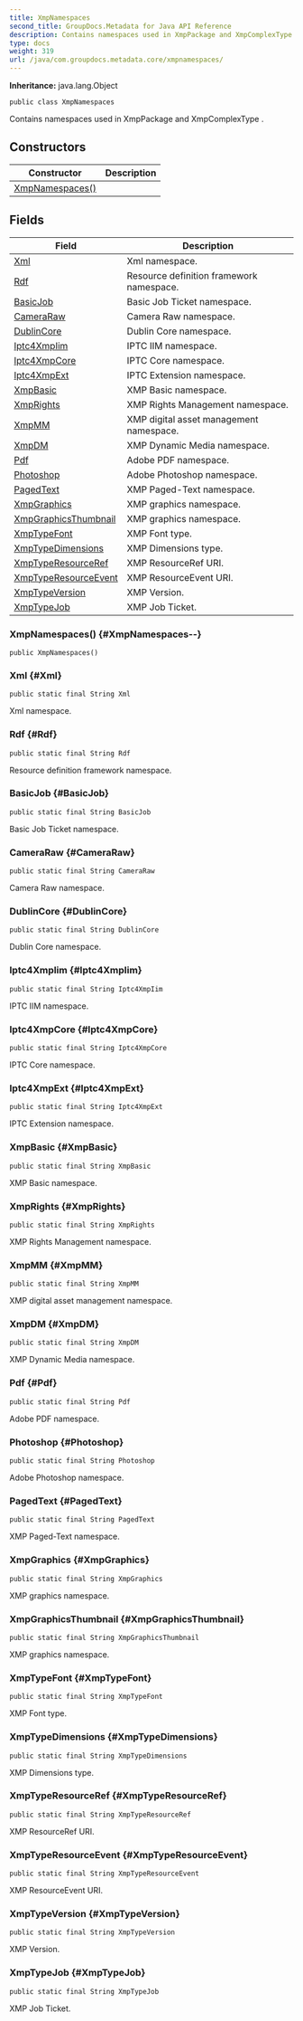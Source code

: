 ```yaml
---
title: XmpNamespaces
second_title: GroupDocs.Metadata for Java API Reference
description: Contains namespaces used in XmpPackage and XmpComplexType.
type: docs
weight: 319
url: /java/com.groupdocs.metadata.core/xmpnamespaces/
---
```

**Inheritance:**
java.lang.Object
```
public class XmpNamespaces
```

Contains namespaces used in  XmpPackage  and  XmpComplexType .
## Constructors

| Constructor | Description |
| --- | --- |
| [XmpNamespaces()](#XmpNamespaces--) |  |
## Fields

| Field | Description |
| --- | --- |
| [Xml](#Xml) | Xml namespace. |
| [Rdf](#Rdf) | Resource definition framework namespace. |
| [BasicJob](#BasicJob) | Basic Job Ticket namespace. |
| [CameraRaw](#CameraRaw) | Camera Raw namespace. |
| [DublinCore](#DublinCore) | Dublin Core namespace. |
| [Iptc4XmpIim](#Iptc4XmpIim) | IPTC IIM namespace. |
| [Iptc4XmpCore](#Iptc4XmpCore) | IPTC Core namespace. |
| [Iptc4XmpExt](#Iptc4XmpExt) | IPTC Extension namespace. |
| [XmpBasic](#XmpBasic) | XMP Basic namespace. |
| [XmpRights](#XmpRights) | XMP Rights Management namespace. |
| [XmpMM](#XmpMM) | XMP digital asset management namespace. |
| [XmpDM](#XmpDM) | XMP Dynamic Media namespace. |
| [Pdf](#Pdf) | Adobe PDF namespace. |
| [Photoshop](#Photoshop) | Adobe Photoshop namespace. |
| [PagedText](#PagedText) | XMP Paged-Text namespace. |
| [XmpGraphics](#XmpGraphics) | XMP graphics namespace. |
| [XmpGraphicsThumbnail](#XmpGraphicsThumbnail) | XMP graphics namespace. |
| [XmpTypeFont](#XmpTypeFont) | XMP Font type. |
| [XmpTypeDimensions](#XmpTypeDimensions) | XMP Dimensions type. |
| [XmpTypeResourceRef](#XmpTypeResourceRef) | XMP ResourceRef URI. |
| [XmpTypeResourceEvent](#XmpTypeResourceEvent) | XMP ResourceEvent URI. |
| [XmpTypeVersion](#XmpTypeVersion) | XMP Version. |
| [XmpTypeJob](#XmpTypeJob) | XMP Job Ticket. |
### XmpNamespaces() {#XmpNamespaces--}
```
public XmpNamespaces()
```


### Xml {#Xml}
```
public static final String Xml
```


Xml namespace.

### Rdf {#Rdf}
```
public static final String Rdf
```


Resource definition framework namespace.

### BasicJob {#BasicJob}
```
public static final String BasicJob
```


Basic Job Ticket namespace.

### CameraRaw {#CameraRaw}
```
public static final String CameraRaw
```


Camera Raw namespace.

### DublinCore {#DublinCore}
```
public static final String DublinCore
```


Dublin Core namespace.

### Iptc4XmpIim {#Iptc4XmpIim}
```
public static final String Iptc4XmpIim
```


IPTC IIM namespace.

### Iptc4XmpCore {#Iptc4XmpCore}
```
public static final String Iptc4XmpCore
```


IPTC Core namespace.

### Iptc4XmpExt {#Iptc4XmpExt}
```
public static final String Iptc4XmpExt
```


IPTC Extension namespace.

### XmpBasic {#XmpBasic}
```
public static final String XmpBasic
```


XMP Basic namespace.

### XmpRights {#XmpRights}
```
public static final String XmpRights
```


XMP Rights Management namespace.

### XmpMM {#XmpMM}
```
public static final String XmpMM
```


XMP digital asset management namespace.

### XmpDM {#XmpDM}
```
public static final String XmpDM
```


XMP Dynamic Media namespace.

### Pdf {#Pdf}
```
public static final String Pdf
```


Adobe PDF namespace.

### Photoshop {#Photoshop}
```
public static final String Photoshop
```


Adobe Photoshop namespace.

### PagedText {#PagedText}
```
public static final String PagedText
```


XMP Paged-Text namespace.

### XmpGraphics {#XmpGraphics}
```
public static final String XmpGraphics
```


XMP graphics namespace.

### XmpGraphicsThumbnail {#XmpGraphicsThumbnail}
```
public static final String XmpGraphicsThumbnail
```


XMP graphics namespace.

### XmpTypeFont {#XmpTypeFont}
```
public static final String XmpTypeFont
```


XMP Font type.

### XmpTypeDimensions {#XmpTypeDimensions}
```
public static final String XmpTypeDimensions
```


XMP Dimensions type.

### XmpTypeResourceRef {#XmpTypeResourceRef}
```
public static final String XmpTypeResourceRef
```


XMP ResourceRef URI.

### XmpTypeResourceEvent {#XmpTypeResourceEvent}
```
public static final String XmpTypeResourceEvent
```


XMP ResourceEvent URI.

### XmpTypeVersion {#XmpTypeVersion}
```
public static final String XmpTypeVersion
```


XMP Version.

### XmpTypeJob {#XmpTypeJob}
```
public static final String XmpTypeJob
```


XMP Job Ticket.

